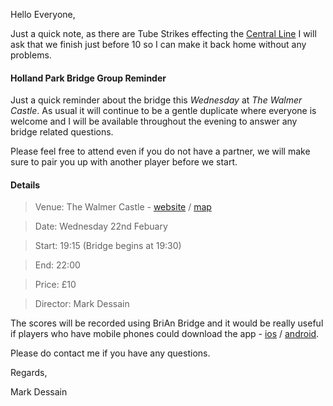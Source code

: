 
Hello Everyone,

Just a quick note, as there are Tube Strikes effecting the [Central Line](https://tfl.gov.uk/campaign/tube-strike?cid=tube-strike) I will ask that we
finish just before 10 so I can make it back home without any problems.

#### Holland Park Bridge Group Reminder

Just a quick reminder about the bridge this _Wednesday_ at _The Walmer Castle_. As usual it will continue to be a gentle duplicate where everyone is welcome and I will be available throughout the evening to answer any bridge related questions.

Please feel free to attend even if you do not have a partner, we will make sure to pair you up with another player before we start.

#### Details

> Venue: The Walmer Castle - [website](https://www.walmercastlenottinghill.co.uk/) / [map](https://goo.gl/maps/QcMgQpUAovE2)

> Date: Wednesday 22nd Febuary

> Start: 19:15 (Bridge begins at 19:30)

> End: 22:00

> Price: &pound;10

> Director: Mark Dessain

The scores will be recorded using BriAn Bridge and it would be really useful if players who have mobile phones could download the app - [ios](https://itunes.apple.com/gb/app/free-brian-bridge-client/id576769349?mt=8) / [android](https://play.google.com/store/apps/details?id=freebrian.com&hl=en_GB).

Please do contact me if you have any questions.

Regards,

Mark Dessain
